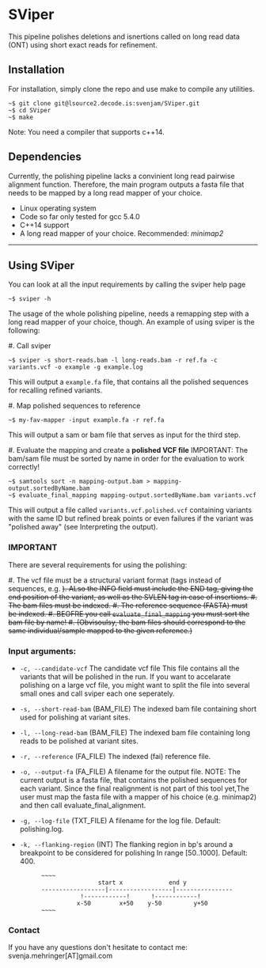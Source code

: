 SViper
=======

This pipeline polishes deletions and isnertions called on long read data (ONT) using short exact reads for refinement.

Installation
------------

For installation, simply clone the repo and use make to compile any utilities.

~~~~
~$ git clone git@lsource2.decode.is:svenjam/SViper.git
~$ cd SViper
~$ make
~~~~

Note: You need a compiler that supports c++14.

Dependencies
------------

Currently, the polishing pipeline lacks a convinient long read pairwise alignment function. Therefore, the main program outputs a fasta file that needs to be mapped by a long read mapper of your choice.

* Linux operating system
* Code so far only tested for gcc 5.4.0
* C++14 support
* A long read mapper of your choice. Recommended: _minimap2_

- - - -

Using SViper
---------------

You can look at all the input requirements by calling the sviper help page

~~~~
~$ sviper -h
~~~~

The usage of the whole polishing pipeline, needs a remapping step with a long read mapper of your choice, though.
An example of using sviper is the following:

#. Call sviper
~~~~
~$ sviper -s short-reads.bam -l long-reads.bam -r ref.fa -c variants.vcf -o example -g example.log
~~~~
This will output a `example.fa` file, that contains all the polished sequences for recalling refined variants.

#. Map polished sequences to reference
~~~~
~$ my-fav-mapper -input example.fa -r ref.fa
~~~~
This will output a sam or bam file that serves as input for the third step.

#. Evaluate the mapping and create a **polished VCF file**
IMPORTANT: The bam/sam file must be sorted by name in order for the evaluation to work correctly!
~~~~
~$ samtools sort -n mapping-output.bam > mapping-output.sortedByName.bam
~$ evaluate_final_mapping mapping-output.sortedByName.bam variants.vcf
~~~~
This will output a file called `variants.vcf.polished.vcf` containing variants with the same ID but refined break points or even failures if the variant was "polished away" (see Interpreting the output).

### IMPORTANT

There are several requirements for using the polishing:

#. The vcf file must be a structural variant format (tags instead of sequences, e.g. <DEL>). ALso the INFO field must include the END tag, giving the end position of the variant, as well as the SVLEN tag in case of insertions.
#. The bam files must be indexed.
#. The reference sequence (FASTA) must be indexed.
#. BEOFRE you call `evaluate_final_mapping` you must sort the bam file by name!
#. (Obvisoulsy, the bam files should correspond to the same individual/sample mapped to the given reference.)

### Input arguments:

* `-c, --candidate-vcf` The candidate vcf file
    This file contains all the variants that will be polished in the run.
    If you want to accelarate polishing on a large vcf file, you might want to split the file into several small ones and call sviper each one seperately.

* `-s, --short-read-bam` (BAM_FILE)
          The indexed bam file containing short used for polishing at variant sites.

* `-l, --long-read-bam` (BAM_FILE)
          The indexed bam file containing long reads to be polished at variant sites.

* `-r, --reference` (FA_FILE)
          The indexed (fai) reference file.

* `-o, --output-fa` (FA_FILE)
          A filename for the output file. NOTE: The current output is a fasta file, that contains the polished sequences for each variant. Since the final realignment is not part of this tool yet,The user must map the fasta file with a mapper of his choice (e.g. minimap2) and then call evaluate_final_alignment.

* `-g, --log-file` (TXT_FILE)
          A filename for the log file. Default: polishing.log.

* `-k, --flanking-region` (INT)
          The flanking region in bp's around a breakpoint to be considered for polishing In range [50..1000]. Default: 400.

            ~~~~
                            start x             end y
            ------------------|------------------|----------------
                       !------------!      !------------!
                      x-50        x+50    y-50         y+50
            ~~~~

### Contact
If you have any questions don't hesitate to contact me: svenja.mehringer[AT]gmail.com
